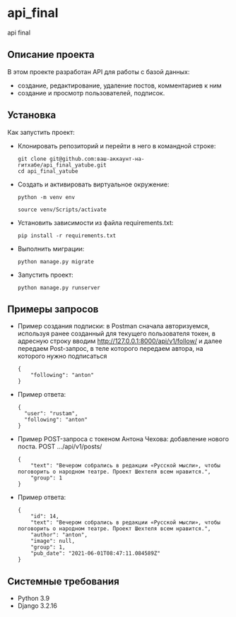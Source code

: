# api_final
api final
## Описание проекта
В этом проекте разработан API для работы с базой данных: 
- создание, редактирование, удаление постов, комментариев к ним
- создание и просмотр пользователей, подписок.

## Установка 
Как запустить проект:
 - Клонировать репозиторий и перейти в него в командной строке:
   
    ```
    git clone git@github.com:ваш-аккаунт-на-гитхабе/api_final_yatube.git
    cd api_final_yatube
    ```

* Cоздать и активировать виртуальное окружение:

   ```
   python -m venv env

   source venv/Scripts/activate
   ```

+ Установить зависимости из файла requirements.txt:

   ```
   pip install -r requirements.txt
   ```

- Выполнить миграции:

   ```
   python manage.py migrate
   ```

* Запустить проект:

   ```
   python manage.py runserver
   ```

## Примеры запросов
- Пример создания подписки: 
    в Postman сначала авторизуемся, используя ранее созданный для текущего пользователя токен, в адресную строку вводим http://127.0.0.1:8000/api/v1/follow/ и далее передаем Post-запрос, в теле которого передаем автора, на которого нужно подписаться
   ```
   {
       "following": "anton"
   }
   ```
- Пример ответа:
   ```
   {
     "user": "rustam",
     "following": "anton"
   }
   ```
- Пример POST-запроса с токеном Антона Чехова: добавление нового поста.
  POST .../api/v1/posts/
   ```
   {
       "text": "Вечером собрались в редакции «Русской мысли», чтобы поговорить о народном театре. Проект Шехтеля всем нравится.",
       "group": 1
   }
   ```
- Пример ответа:
   ```
   {
       "id": 14,
       "text": "Вечером собрались в редакции «Русской мысли», чтобы поговорить о народном театре. Проект Шехтеля всем нравится.",
       "author": "anton",
       "image": null,
       "group": 1,
       "pub_date": "2021-06-01T08:47:11.084589Z"
   }
   ``` 
## Системные требования
- Python 3.9
- Django 3.2.16
